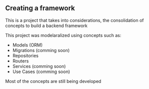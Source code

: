 ## Creating a framework

This is a project that takes into considerations, the consolidation of concepts to build a backend framework

This project was modelaralized using concepts such as:

- Models (ORM)
- Migrations (comming soon)
- Repositories
- Routers
- Services (comming soon)
- Use Cases (comming soon)

Most of the concepts are still being developed
